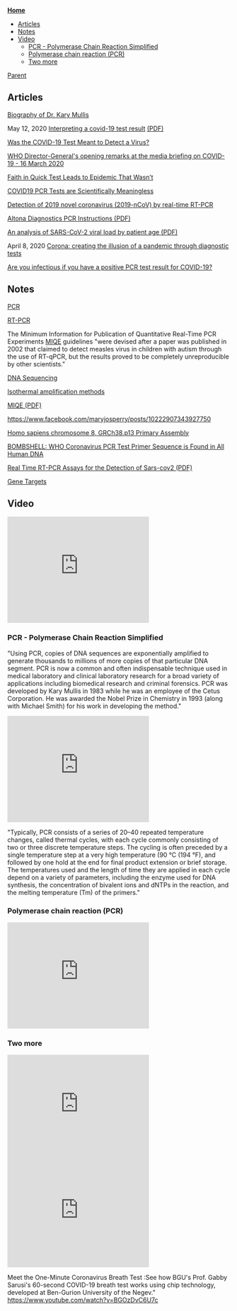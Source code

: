 <!-- START doctoc generated TOC please keep comment here to allow auto update -->
<!-- DON'T EDIT THIS SECTION, INSTEAD RE-RUN doctoc TO UPDATE -->
**[Home](#pages/blog/cv19/index)**

- [Articles](#articles)
- [Notes](#notes)
- [Video](#video)
  - [PCR - Polymerase Chain Reaction Simplified](#pcr---polymerase-chain-reaction-simplified)
  - [Polymerase chain reaction (PCR)](#polymerase-chain-reaction-pcr)
  - [Two more](#two-more)

<!-- END doctoc generated TOC please keep comment here to allow auto update -->

[Parent](#pages/blog/cv19/index)

## Articles

[Biography of Dr. Kary Mullis](https://www.karymullis.com/biography.shtml)


May 12, 2020
[Interpreting a covid-19 test result](https://www.bmj.com/content/369/bmj.m1808)
[(PDF)](https://www.bmj.com/content/369/bmj.m1808.full.pdf)


[Was the COVID-19 Test Meant to Detect a Virus?](https://uncoverdc.com/2020/04/07/was-the-covid-19-test-meant-to-detect-a-virus/)

[WHO Director-General's opening remarks at the media briefing on COVID-19 - 16 March 2020](https://www.who.int/dg/speeches/detail/who-director-general-s-opening-remarks-at-the-media-briefing-on-covid-19---16-march-2020)

[Faith in Quick Test Leads to Epidemic That Wasn’t](https://www.nytimes.com/2007/01/22/health/22whoop.html)

[COVID19 PCR Tests are Scientifically Meaningless](https://off-guardian.org/2020/06/27/covid19-pcr-tests-are-scientifically-meaningless/)

[Detection of 2019 novel coronavirus (2019-nCoV) by real-time RT-PCR](https://www.ncbi.nlm.nih.gov/pmc/articles/PMC6988269/)


[Altona Diagnostics PCR Instructions (PDF)](https://altona-diagnostics.com/files/public/Content%20Homepage/-%2002%20RealStar/INS%20-%20RUO%20-%20EN/RealStar%20SARS-CoV-2%20RT-PCR%20Kit%201.0_WEB_RUO_EN-S02.pdf)

[An analysis of SARS-CoV-2 viral load by patient age (PDF)](https://virologie-ccm.charite.de/fileadmin/user_upload/microsites/m_cc05/virologie-ccm/dateien_upload/Weitere_Dateien/Charite_SARS-CoV-2_viral_load_2020-06-02.pdf)

April 8, 2020
[Corona: creating the illusion of a pandemic through diagnostic tests](https://blog.nomorefakenews.com/2020/04/08/corona-creating-illusion-of-pandemic-through-diagnostic-test/)

[Are you infectious if you have a positive PCR test result for COVID-19?](https://www.cebm.net/covid-19/infectious-positive-pcr-test-result-covid-19/)


## Notes

[PCR](https://en.wikipedia.org/wiki/Polymerase_chain_reaction)

[RT-PCR](https://en.wikipedia.org/wiki/Reverse_transcription_polymerase_chain_reaction)

The Minimum Information for Publication of Quantitative Real-Time PCR 
Experiments [MIQE](https://en.wikipedia.org/wiki/MIQE) guidelines "were devised 
after a paper was published in 2002 that claimed to detect measles virus in 
children with autism through the use of RT-qPCR, but the results proved to be 
completely unreproducible by other scientists."

[DNA Sequencing](https://en.wikipedia.org/wiki/DNA_sequencing)

[Isothermal amplification methods](https://en.wikipedia.org/wiki/Variants_of_PCR#Isothermal_amplification_methods)

[MIQE (PDF)](https://www.gene-quantification.de/miqe-bustin-et-al-clin-chem-2009.pdf)

https://www.facebook.com/maryjosperry/posts/10222907343927750


[Homo sapiens chromosome 8, GRCh38.p13 Primary Assembly](https://www.ncbi.nlm.nih.gov/nucleotide/NC_000008.11?report=genbank&log%24=nuclalign&from=63648346&to=63648363)

[BOMBSHELL: WHO Coronavirus PCR Test Primer Sequence is Found in All Human DNA](https://pieceofmindful.com/2020/04/06/bombshell-who-coronavirus-pcr-test-primer-sequence-is-found-in-all-human-dna/)

[Real Time RT-PCR Assays for the Detection of Sars-cov2 (PDF)](https://www.who.int/docs/default-source/coronaviruse/real-time-rt-pcr-assays-for-the-detection-of-sars-cov-2-institut-pasteur-paris.pdf?sfvrsn=3662fcb6_2)

[Gene Targets](https://www.who.int/docs/default-source/coronaviruse/whoinhouseassays.pdf?sfvrsn=de3a76aa_2)


## Video

<iframe width="320" height="240" src="https://www.youtube.com/embed/-PQ4CMP72OE" frameborder="0" allow="accelerometer; autoplay; encrypted-media; gyroscope; picture-in-picture" allowfullscreen></iframe>

### PCR - Polymerase Chain Reaction Simplified

"Using PCR, copies of DNA sequences are exponentially amplified to generate 
thousands to millions of more copies of that particular DNA segment. PCR is now 
a common and often indispensable technique used in medical laboratory and 
clinical laboratory research for a broad variety of applications including 
biomedical research and criminal forensics. PCR was developed by Kary Mullis 
in 1983 while he was an employee of the Cetus Corporation. He was awarded the 
Nobel Prize in Chemistry in 1993 (along with Michael Smith) for his work in 
developing the method."

<iframe width="320" height="240" src="https://www.youtube.com/embed/uKeMiAZ8Zu4" frameborder="0" allow="accelerometer; autoplay; encrypted-media; gyroscope; picture-in-picture" allowfullscreen></iframe>

"Typically, PCR consists of a series of 20–40 repeated temperature changes, 
called thermal cycles, with each cycle commonly consisting of two or three 
discrete temperature steps. The cycling is often preceded by a single 
temperature step at a very high temperature (90 °C (194 °F), and followed by 
one hold at the end for final product extension or brief storage. The 
temperatures used and the length of time they are applied in each cycle depend 
on a variety of parameters, including the enzyme used for DNA synthesis, the 
concentration of bivalent ions and dNTPs in the reaction, and the melting 
temperature (Tm) of the primers."


### Polymerase chain reaction (PCR)


<iframe width="320" height="240" src="https://www.youtube.com/embed/aUBJtHwHASA" frameborder="0" allow="accelerometer; autoplay; encrypted-media; gyroscope; picture-in-picture" allowfullscreen></iframe>


### Two more


<iframe width="320" height="240" src="https://www.youtube.com/embed/Vd38iS_W7ww" frameborder="0" allow="accelerometer; autoplay; encrypted-media; gyroscope; picture-in-picture" allowfullscreen></iframe>
<iframe width="320" height="240" src="https://www.youtube.com/embed/TdIsTLg7RQM" frameborder="0" allow="accelerometer; autoplay; encrypted-media; gyroscope; picture-in-picture" allowfullscreen></iframe>


Meet the One-Minute Coronavirus Breath Test
:See how BGU's Prof. Gabby Sarusi's 60-second COVID-19 breath test works 
using chip technology, developed at Ben-Gurion University of the Negev."
https://www.youtube.com/watch?v=BGOzDvC6U7c
